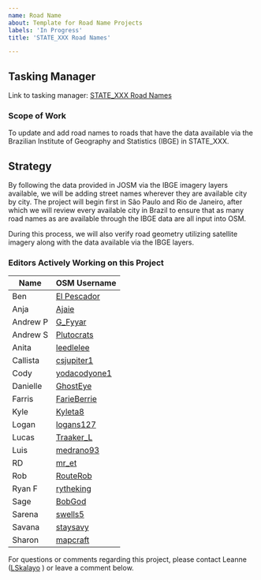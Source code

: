 ```yaml
---
name: Road Name
about: Template for Road Name Projects
labels: 'In Progress'
title: 'STATE_XXX Road Names'

---
```

## Tasking Manager
Link to tasking manager: [STATE_XXX Road Names](https://tasks.kaart.com/project/PROJECT_ID_XXX)

### Scope of Work
To update and add road names to roads that have the data available via the Brazilian Institute of Geography and Statistics (IBGE) in STATE_XXX.

## Strategy
By following the data provided in JOSM via the IBGE imagery layers available, we will be adding street names wherever they are available city by city. The project will begin first in São Paulo and Rio de Janeiro, after which we will review every available city in Brazil to ensure that as many road names as are available through the IBGE data are all input into OSM.

During this process, we will also verify road geometry utilizing satellite imagery along with the data available via the IBGE layers.

### Editors Actively Working on this Project
| Name     | OSM Username                                                     |
|----------|------------------------------------------------------------------|
| Ben      | [El Pescador](https://www.openstreetmap.org/user/El%20Pescador)  |
| Anja     | [Ajaie](https://www.openstreetmap.org/user/Ajaie)                |
| Andrew P | [G_Fyyar](https://www.openstreetmap.org/user/G_Fyyar)            |
| Andrew S | [Plutocrats](https://www.openstreetmap.org/user/Plutocrats)      |
| Anita    | [leedlelee](https://www.openstreetmap.org/user/leedlelee)        |
| Callista | [csjupiter1](https://www.openstreetmap.org/user/csjupiter1)      |
| Cody     | [yodacodyone1](https://www.openstreetmap.org/user/yodacodyone1)  |
| Danielle | [GhostEye](https://www.openstreetmap.org/user/GhostEye)          |
| Farris   | [FarieBerrie](https://www.openstreetmap.org/user/FarieBerrie)    |
| Kyle     | [Kyleta8](https://www.openstreetmap.org/user/Kyleta8)            |
| Logan    | [logans127](https://www.openstreetmap.org/user/logans127)        |
| Lucas    | [Traaker_L](https://www.openstreetmap.org/user/Traaker_L)        |
| Luis     | [medrano93](https://www.openstreetmap.org/user/medrano93)        |
| RD       | [mr_et](https://www.openstreetmap.org/user/mr_et)                |
| Rob      | [RouteRob](https://www.openstreetmap.org/user/RouteRob)          |
| Ryan F   | [rytheking](https://www.openstreetmap.org/user/rytheking)        |
| Sage     | [BobGod](https://www.openstreetmap.org/user/BobGod)              |
| Sarena   | [swells5](https://www.openstreetmap.org/user/swells5)            |
| Savana   | [staysavy](https://www.openstreetmap.org/user/staysavy)          |
| Sharon   | [mapcraft](https://www.openstreetmap.org/user/mapcraft)          |
For questions or comments regarding this project, please contact Leanne ([LSkalayo](https://www.openstreetmap.org/user/LSkalayo) ) or leave a comment below.
